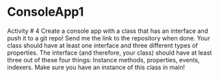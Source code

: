 # ConsoleApp1
Activity # 4
Create a console app with a class that has an interface and push it to a git repo! Send me the link to the repository when done. 
Your class should have at least one interface and three different types of properties.
The interface (and therefore, your class) should have at least three out of these four things:
Instance methods, properties, events, indexers.
Make sure you have an instance of this class in main!
